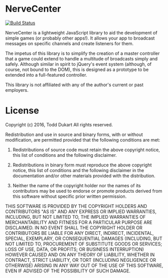 NerveCenter
===========

[![Build Status](https://travis-ci.org/tdukart/nerve-center.svg?branch=master)](https://travis-ci.org/tdukart/nerve-center)

NerveCenter is a lightweight JavaScript library to aid the development of simple games (or probably other apps!). It
allows your app to broadcast messages on specific channels and create listeners for them.

The impetus of this library is to simplify the creation of a master controller that a game could extend to handle a
multitude of broadcasts simply and safely. Although similar in spirit to jQuery's event system (although, of course,
not bound to the DOM), this is designed as a prototype to be extended into a full-featured controller.

This library is not affiliated with any of the author's current or past employers.

License
=======
Copyright (c) 2016, Todd Dukart
All rights reserved.

Redistribution and use in source and binary forms, with or without modification, are permitted provided that the 
following conditions are met:

1. Redistributions of source code must retain the above copyright notice, this list of conditions and the following 
disclaimer.

2. Redistributions in binary form must reproduce the above copyright notice, this list of conditions and the following 
disclaimer in the documentation and/or other materials provided with the distribution.

3. Neither the name of the copyright holder nor the names of its contributors may be used to endorse or promote products
 derived from this software without specific prior written permission.

THIS SOFTWARE IS PROVIDED BY THE COPYRIGHT HOLDERS AND CONTRIBUTORS "AS IS" AND ANY EXPRESS OR IMPLIED WARRANTIES, 
INCLUDING, BUT NOT LIMITED TO, THE IMPLIED WARRANTIES OF MERCHANTABILITY AND FITNESS FOR A PARTICULAR PURPOSE ARE 
DISCLAIMED. IN NO EVENT SHALL THE COPYRIGHT HOLDER OR CONTRIBUTORS BE LIABLE FOR ANY DIRECT, INDIRECT, INCIDENTAL, 
SPECIAL, EXEMPLARY, OR CONSEQUENTIAL DAMAGES (INCLUDING, BUT NOT LIMITED TO, PROCUREMENT OF SUBSTITUTE GOODS OR 
SERVICES; LOSS OF USE, DATA, OR PROFITS; OR BUSINESS INTERRUPTION) HOWEVER CAUSED AND ON ANY THEORY OF LIABILITY, 
WHETHER IN CONTRACT, STRICT LIABILITY, OR TORT (INCLUDING NEGLIGENCE OR OTHERWISE) ARISING IN ANY WAY OUT OF THE USE OF 
THIS SOFTWARE, EVEN IF ADVISED OF THE POSSIBILITY OF SUCH DAMAGE.

